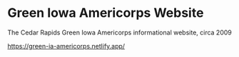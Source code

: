 # Green Iowa Americorps Website

The Cedar Rapids Green Iowa Americorps informational website, circa 2009

https://green-ia-americorps.netlify.app/
